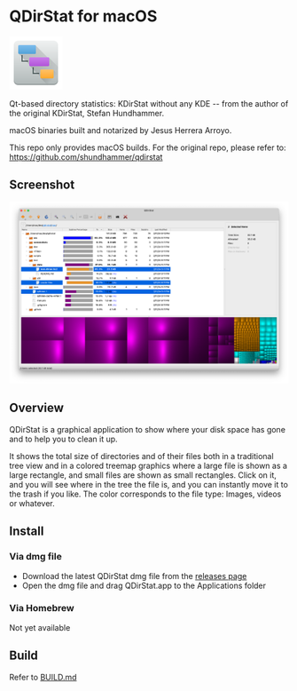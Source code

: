 # QDirStat for macOS

![Icon](./icons/qdirstat.svg)

Qt-based directory statistics: KDirStat without any KDE -- from the author of
the original KDirStat, Stefan Hundhammer.

macOS binaries built and notarized by Jesus Herrera Arroyo.

This repo only provides macOS builds. For the original repo, please refer to: https://github.com/shundhammer/qdirstat

## Screenshot

![Screenshot](./screenshots/QDirStat-main-win.png)

## Overview

QDirStat is a graphical application to show where your disk space has gone and
to help you to clean it up.

It shows the total size of directories and of their files both in a traditional
tree view and in a colored treemap graphics where a large
file is shown as a large rectangle, and small files are shown as small
rectangles. Click on it, and you will see where in the tree the file is, and
you can instantly move it to the trash if you like. The color corresponds to
the file type: Images, videos or whatever.

## Install

### Via dmg file

- Download the latest QDirStat dmg file from the [releases page](https://github.com/jesusha123/qdirstat-macos/releases) 
- Open the dmg file and drag QDirStat.app to the Applications folder

### Via Homebrew

Not yet available

## Build

Refer to [BUILD.md](./BUILD.md)
